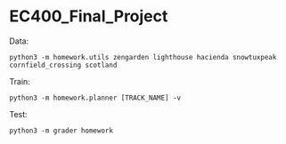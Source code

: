 # EC400_Final_Project

Data:

    python3 -m homework.utils zengarden lighthouse hacienda snowtuxpeak cornfield_crossing scotland

Train:

    python3 -m homework.planner [TRACK_NAME] -v

Test:

    python3 -m grader homework
